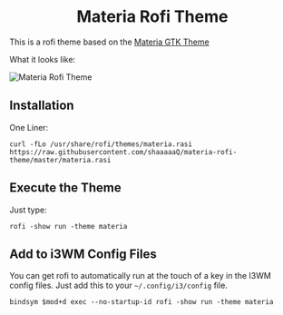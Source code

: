 <h1 align="center">Materia Rofi Theme</h1>

This is a rofi theme based on the [Materia GTK Theme](https://github.com/nana-4/materia-theme)

What it looks like:

![Materia Rofi Theme](https://i.imgur.com/V4DQyiE.png)

## Installation

One Liner:

```
curl -fLo /usr/share/rofi/themes/materia.rasi https://raw.githubusercontent.com/shaaaaaQ/materia-rofi-theme/master/materia.rasi
```

## Execute the Theme

Just type:
```
rofi -show run -theme materia
```

## Add to i3WM Config Files

You can get rofi to automatically run at the touch of a key in the I3WM config files. Just add this to your `~/.config/i3/config` file.

```
bindsym $mod+d exec --no-startup-id rofi -show run -theme materia
```
